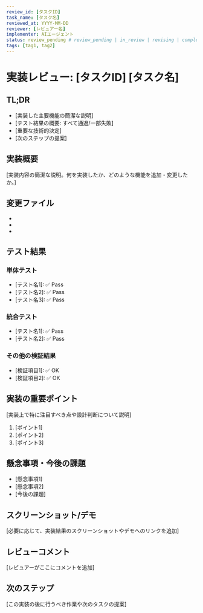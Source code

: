```yaml
---
review_id: [タスクID]
task_name: [タスク名]
reviewed_at: YYYY-MM-DD
reviewer: [レビュアー名]
implementer: AIエージェント
status: review_pending # review_pending | in_review | revising | completed
tags: [tag1, tag2]
---
```


# 実装レビュー: [タスクID] [タスク名]

## TL;DR

- [実装した主要機能の簡潔な説明]
- [テスト結果の概要: すべて通過/一部失敗]
- [重要な技術的決定]
- [次のステップの提案]

## 実装概要

[実装内容の簡潔な説明。何を実装したか、どのような機能を追加・変更したか。]

## 変更ファイル

- [ファイルパス1]: [変更内容の簡単な説明]
- [ファイルパス2]: [変更内容の簡単な説明]
- [ファイルパス3]: [変更内容の簡単な説明]

## テスト結果

### 単体テスト

- [テスト名1]: ✅ Pass
- [テスト名2]: ✅ Pass
- [テスト名3]: ✅ Pass

### 統合テスト

- [テスト名1]: ✅ Pass
- [テスト名2]: ✅ Pass

### その他の検証結果

- [検証項目1]: ✅ OK
- [検証項目2]: ✅ OK

## 実装の重要ポイント

[実装上で特に注目すべき点や設計判断について説明]

1. [ポイント1]
2. [ポイント2]
3. [ポイント3]

## 懸念事項・今後の課題

- [懸念事項1]
- [懸念事項2]
- [今後の課題]

## スクリーンショット/デモ

[必要に応じて、実装結果のスクリーンショットやデモへのリンクを追加]

## レビューコメント

[レビュアーがここにコメントを追加]

## 次のステップ

[この実装の後に行うべき作業や次のタスクの提案]
